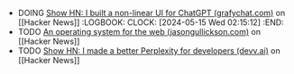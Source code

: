 - DOING [Show HN: I built a non-linear UI for ChatGPT (grafychat.com)](https://news.ycombinator.com/item?id=40300126) on [[Hacker News]]
  :LOGBOOK:
  CLOCK: [2024-05-15 Wed 02:15:12]
  :END:
- TODO [An operating system for the web (jasongullickson.com)](https://news.ycombinator.com/item?id=40283474) on [[Hacker News]]
- TODO [Show HN: I made a better Perplexity for developers (devv.ai)](https://news.ycombinator.com/item?id=40299091) on [[Hacker News]]